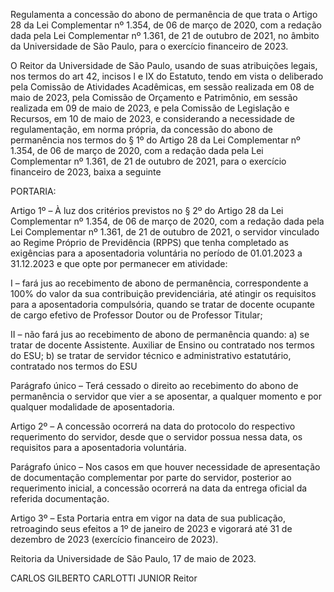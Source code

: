 Regulamenta a concessão do abono de permanência de que trata o Artigo 28 da Lei Complementar nº 1.354, de 06 de março de 2020, com a redação dada pela Lei Complementar nº 1.361, de 21 de outubro de 2021, no âmbito da Universidade de São Paulo, para o exercício financeiro de 2023.

O Reitor da Universidade de São Paulo, usando de suas atribuições legais, nos termos do art 42, incisos l e IX do Estatuto, tendo em vista o deliberado pela Comissão de Atividades Acadêmicas, em sessão realizada em 08 de maio de 2023, pela Comissão de Orçamento e Patrimônio, em sessão realizada em 09 de maio de 2023, e pela Comissão de Legislação e Recursos, em 10 de maio de 2023, e considerando a necessidade de regulamentação, em norma própria, da concessão do abono de permanência nos termos do § 1º do Artigo 28 da Lei Complementar nº 1.354, de 06 de março de 2020, com a redação dada pela Lei Complementar nº 1.361, de 21 de outubro de 2021, para o exercício financeiro de 2023, baixa a seguinte

PORTARIA:

Artigo 1º – À luz dos critérios previstos no § 2º do Artigo 28 da Lei Complementar nº 1.354, de 06 de março de 2020, com a redação dada pela Lei Complementar nº 1.361, de 21 de outubro de 2021, o servidor vinculado ao Regime Próprio de Previdência (RPPS) que tenha completado as exigências para a aposentadoria voluntária no período de 01.01.2023 a 31.12.2023 e que opte por permanecer em atividade:

I – fará jus ao recebimento de abono de permanência, correspondente a 100% do valor da sua contribuição previdenciária, até atingir os requisitos para a aposentadoria compulsória, quando se tratar de docente ocupante de cargo efetivo de Professor Doutor ou de Professor Titular;

II – não fará jus ao recebimento de abono de permanência quando:
a) se tratar de docente Assistente. Auxiliar de Ensino ou contratado nos termos do ESU;
b) se tratar de servidor técnico e administrativo estatutário, contratado nos termos do ESU

Parágrafo único – Terá cessado o direito ao recebimento do abono de permanência o servidor que vier a se aposentar, a qualquer momento e por qualquer modalidade de aposentadoria.

Artigo 2º – A concessão ocorrerá na data do protocolo do respectivo requerimento do servidor, desde que o servidor possua nessa data, os requisitos para a aposentadoria voluntária.

Parágrafo único – Nos casos em que houver necessidade de apresentação de documentação complementar por parte do servidor, posterior ao requerimento inicial, a concessão ocorrerá na data da entrega oficial da referida documentação.

Artigo 3º – Esta Portaria entra em vigor na data de sua publicação, retroagindo seus efeitos a 1º de janeiro de 2023 e vigorará até 31 de dezembro de 2023 (exercício financeiro de 2023).

Reitoria da Universidade de São Paulo, 17 de maio de 2023.

CARLOS GILBERTO CARLOTTI JUNIOR
Reitor